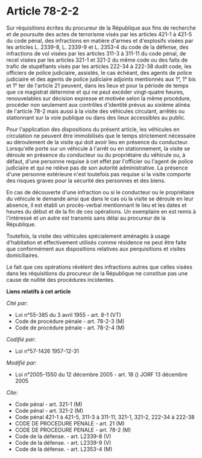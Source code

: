 # Article 78-2-2

Sur réquisitions écrites du procureur de la République aux fins de recherche et de poursuite des actes de terrorisme visés
par les articles 421-1 à 421-5 du code pénal, des infractions en matière d'armes et d'explosifs visées par les articles L.
2339-8, L. 2339-9 et L. 2353-4 du code de la défense, des infractions de vol visées par les articles 311-3 à 311-11 du code
pénal, de recel visées par les articles 321-1 et 321-2 du même code ou des faits de trafic de stupéfiants visés par les
articles 222-34 à 222-38 dudit code, les officiers de police judiciaire, assistés, le cas échéant, des agents de police
judiciaire et des agents de police judiciaire adjoints mentionnés aux 1°, 1° bis et 1° ter de l'article 21 peuvent, dans les
lieux et pour la période de temps que ce magistrat détermine et qui ne peut excéder vingt-quatre heures, renouvelables sur
décision expresse et motivée selon la même procédure, procéder non seulement aux contrôles d'identité prévus au sixième
alinéa de l'article 78-2 mais aussi à la visite des véhicules circulant, arrêtés ou stationnant sur la voie publique ou dans
des lieux accessibles au public.

Pour l'application des dispositions du présent article, les véhicules en circulation ne peuvent être immobilisés que le temps
strictement nécessaire au déroulement de la visite qui doit avoir lieu en présence du conducteur. Lorsqu'elle porte sur un
véhicule à l'arrêt ou en stationnement, la visite se déroule en présence du conducteur ou du propriétaire du véhicule ou, à
défaut, d'une personne requise à cet effet par l'officier ou l'agent de police judiciaire et qui ne relève pas de son
autorité administrative. La présence d'une personne extérieure n'est toutefois pas requise si la visite comporte des risques
graves pour la sécurité des personnes et des biens.

En cas de découverte d'une infraction ou si le conducteur ou le propriétaire du véhicule le demande ainsi que dans le cas où
la visite se déroule en leur absence, il est établi un procès-verbal mentionnant le lieu et les dates et heures du début et
de la fin de ces opérations. Un exemplaire en est remis à l'intéressé et un autre est transmis sans délai au procureur de la
République.

Toutefois, la visite des véhicules spécialement aménagés à usage d'habitation et effectivement utilisés comme résidence ne
peut être faite que conformément aux dispositions relatives aux perquisitions et visites domiciliaires.

Le fait que ces opérations révèlent des infractions autres que celles visées dans les réquisitions du procureur de la
République ne constitue pas une cause de nullité des procédures incidentes.

**Liens relatifs à cet article**

_Cité par_:

  - Loi n°55-385 du 3 avril 1955 - art. 8-1 (VT)
  - Code de procédure pénale - art. 78-2-3 (M)
  - Code de procédure pénale - art. 78-2-4 (M)

_Codifié par_:

  - Loi n°57-1426 1957-12-31

_Modifié par_:

  - Loi n°2005-1550 du 12 décembre 2005 - art. 18 () JORF 13 décembre 2005

_Cite_:

  - Code pénal - art. 321-1 (M)
  - Code pénal - art. 321-2 (M)
  - Code pénal 421-1 à 421-5, 311-3 à 311-11, 321-1, 321-2, 222-34 à 222-38
  - CODE DE PROCEDURE PENALE - art. 21 (M)
  - CODE DE PROCEDURE PENALE - art. 78-2 (M)
  - Code de la défense. - art. L2339-8 (V)
  - Code de la défense. - art. L2339-9 (V)
  - Code de la défense. - art. L2353-4 (M)
